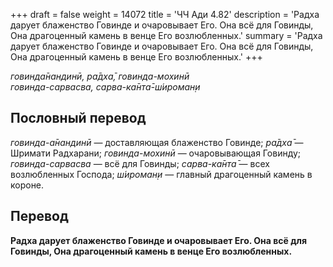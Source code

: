 +++
draft = false
weight = 14072
title = 'ЧЧ Ади 4.82'
description = 'Радха дарует блаженство Говинде и очаровывает Его. Она всё для Говинды, Она драгоценный камень в венце Его возлюбленных.'
summary = 'Радха дарует блаженство Говинде и очаровывает Его. Она всё для Говинды, Она драгоценный камень в венце Его возлюбленных.'
+++

_говинда̄нандинӣ, ра̄дха̄, говинда-мохинӣ  
говинда-сарвасва, сарва-ка̄нта̄-ш́ироман̣и_

## Пословный перевод

_говинда_\-_а̄нандинӣ_ — доставляющая блаженство Говинде; _ра̄дха̄_ — Шримати Радхарани; _говинда_\-_мохинӣ_ — очаровывающая Говинду; _говинда_\-_сарвасва_ — всё для Говинды; _сарва_\-_ка̄нта̄_ — всех возлюбленных Господа; _ш́ироман̣и_ — главный драгоценный камень в короне.

## Перевод

**Радха дарует блаженство Говинде и очаровывает Его. Она всё для Говинды, Она драгоценный камень в венце Его возлюбленных.**
